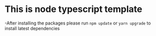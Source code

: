 # This is node typescript template

-After installing the packages please run `npm update` or `yarn upgrade` to install latest dependencies
